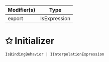 | Modifier(s)                            | Type                     |
|----------------------------------------|--------------------------|
| export | IsExpression |

# &#10025; Initializer

```ts
IsBindingBehavior | IInterpolationExpression
```